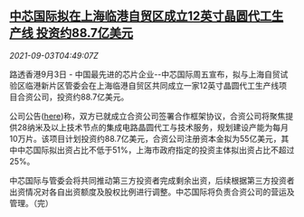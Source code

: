 <!--1630645262000-->
[中芯国际拟在上海临港自贸区成立12英寸晶圆代工生产线 投资约88.7亿美元](https://cn.reuters.com/article/smic-shanghai-wafer-plant-0903-idCNKBS2FZ0C0)
------

<div><i>2021-09-03T04:49:07Z</i></div><p>路透香港9月3日 - 中国最先进的芯片企业--中芯国际周五宣布，拟与上海自贸试验区临港新片区管委会在上海临港自贸区共同成立一家12英寸晶圆代工生产线项目合资公司，投资约88.7亿美元。</p><p>公司公告(<a href="https://www1.hkexnews.hk/listedco/listconews/sehk/2021/0903/2021090300382_c.pdf">here</a>)称，双方已就成立合资公司签署合作框架协议，合资公司将聚焦提供28纳米及以上技术节点的集成电路晶圆代工与技术服务，规划建设产能为每月10万片。该项目计划投资约88.7亿美元，合资公司注册资本金拟为55亿美元，其中中芯国际拟出资占比不低于51%，上海市政府指定的投资主体拟出资占比不超过25%。</p><p>中芯国际与管委会将共同推动第三方投资者完成剩余出资，后续根据第三方投资者出资情况对各自出资额度及股权比例进行调整。中芯国际将负责合资公司的营运及管理。（完）</p>
